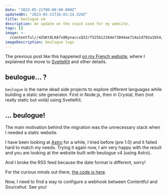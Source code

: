 ```yaml
---
date: "2023-05-21T00:00:00.000Z"
updatedAt: "2023-05-21T16:03:24.320Z"
title: beulogue v4
description: An update on the stack used for my website.
tags: []
image: >-
  /contentful//4ZGKt8LKA7v8RynaccxQ32/f525b12344e73044ae714a1d792a1b54/beulogue-logo.png
imageDescription: beulogue logo
---
```


The previous post like this happened [on my French website](https://sieg.fr/ied/le-stack), where I explained the move to [SvelteKit](https://kit.svelte.dev/) and other details.

## beulogue... ?

`beulogue` is the name dead side projects to explore different languages while building a static site generator. First in Node.js, then in Crystal, then (not really static but voilà) using SvelteKit.

## ... beulogue!

The main motivation behind the migration was the unnecessary stack when I needed a static website.

I have been looking at [Astro](https://astro.build/) for a while, I tried before (pre 1.0) and it failed hard to match my needs. Trying it again now, I am very happy with the result and you are looking at the website built with beulogue v4 (using Astro).

And I broke the RSS feed because the date format is different, sorry!

For the curious minds out there, [the code is here](https://git.sr.ht/~siegfriedehret/sites/tree/main/item/apps/ehretdotme).

Now, I need to find a way to configure a webhook between Contentful and Sourcehut. See you!
